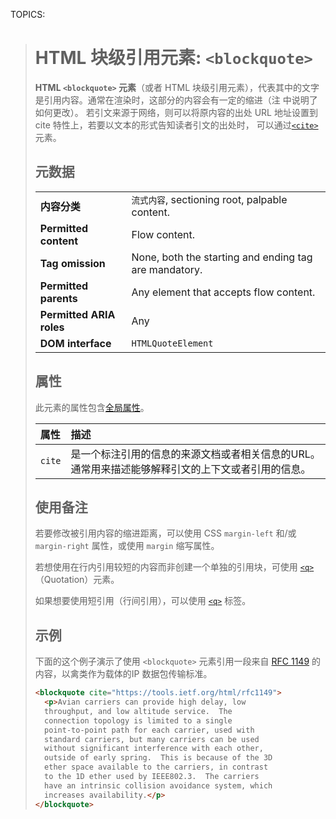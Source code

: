 TOPICS: <blockquote>

# HTML 块级引用元素: `<blockquote>`

**HTML `<blockquote>` 元素**（或者 HTML 块级引用元素），代表其中的文字是引用内容。通常在渲染时，这部分的内容会有一定的缩进（注 中说明了如何更改）。
若引文来源于网络，则可以将原内容的出处 URL 地址设置到 cite 特性上，若要以文本的形式告知读者引文的出处时，
可以通过[`<cite>`](/zh-hans/webfrontend/<cite>) 元素。

## 元数据

|  |  |
| :-- | :-- |
| **内容分类** | `流式内容`, sectioning root, palpable content.|
| **Permitted content** | Flow content. |
| **Tag omission** | None, both the starting and ending tag are mandatory. |
| **Permitted parents** | Any element that accepts flow content.|
| **Permitted ARIA roles** | Any |
| **DOM interface** | `HTMLQuoteElement` |

## 属性

此元素的属性包含[全局属性](/zh-hans/webfrontend/HTML_Global_Attribute)。

| 属性 | 描述 |
| :-- | :-- |
| `cite` | 是一个标注引用的信息的来源文档或者相关信息的URL。通常用来描述能够解释引文的上下文或者引用的信息。 |

## 使用备注

若要修改被引用内容的缩进距离，可以使用 CSS `margin-left` 和/或 `margin-right` 属性，或使用 `margin` 缩写属性。

若想使用在行内引用较短的内容而非创建一个单独的引用块，可使用 [`<q>`](/zh-hans/webfrontend/<q>)（Quotation）元素。

如果想要使用短引用（行间引用），可以使用 [`<q>`](/zh-hans/webfrontend/<q>) 标签。

## 示例

下面的这个例子演示了使用 `<blockquote>` 元素引用一段来自 [RFC 1149](https://tools.ietf.org/html/rfc1149) 的内容，以禽类作为载体的IP 数据包传输标准。

```html
<blockquote cite="https://tools.ietf.org/html/rfc1149">
  <p>Avian carriers can provide high delay, low
  throughput, and low altitude service.  The
  connection topology is limited to a single
  point-to-point path for each carrier, used with
  standard carriers, but many carriers can be used
  without significant interference with each other,
  outside of early spring.  This is because of the 3D
  ether space available to the carriers, in contrast
  to the 1D ether used by IEEE802.3.  The carriers
  have an intrinsic collision avoidance system, which
  increases availability.</p>
</blockquote>
```

